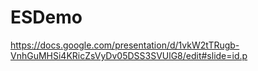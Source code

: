 # ESDemo
https://docs.google.com/presentation/d/1vkW2tTRugb-VnhGuMHSi4KRicZsVyDv05DSS3SVUlG8/edit#slide=id.p
